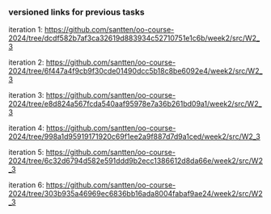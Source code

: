 ### versioned links for previous tasks

iteration 1: https://github.com/santten/oo-course-2024/tree/dcdf582b7af3ca32619d883934c52710751e1c6b/week2/src/W2_3

iteration 2: https://github.com/santten/oo-course-2024/tree/6f447a4f9cb9f30cde01490dcc5b18c8be6092e4/week2/src/W2_3

iteration 3: https://github.com/santten/oo-course-2024/tree/e8d824a567fcda540aaf95978e7a36b261bd09a1/week2/src/W2_3

iteration 4: https://github.com/santten/oo-course-2024/tree/998a1d95919171920c69f1ee2a9f887d7d9a1ced/week2/src/W2_3

iteration 5: https://github.com/santten/oo-course-2024/tree/6c32d6794d582e591ddd9b2ecc1386612d8da66e/week2/src/W2_3

iteration 6: https://github.com/santten/oo-course-2024/tree/303b935a46969ec6836bb16ada8004fabaf9ae24/week2/src/W2_3
